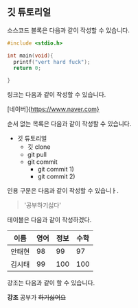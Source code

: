 ## 깃 튜토리얼

소스코드 블록은 다음과 같이 작성할 수 있습니다.

```c
#include <stdio.h>

int main(void){
  printf("vert hard fuck");
  return 0;

}
```

링크는 다음과 같이 작성할 수 있습니다.

[네이버]{https://www.naver.com}

순서 없는 목록은 다음과 같이 작성할 수 있습니다.

* 깃 튜토리얼
  * 깃 clone
  * git pull
  * git commit
    * git commit 1)
    * git commit 2)
    
   
인용 구문은 다음과 같이 작성할 수 있습니ㅏ.

> '공부하기싫다'

테이블은 다음과 같이 작성하겠다.

이름|영어|정보|수학
---|---|---|---|
안태현|98|99|97
김시태|99|100|100

강조는 다음과 같이 할 수 있습니다.

**강조** 공부가 ~~하기싫어요~~
